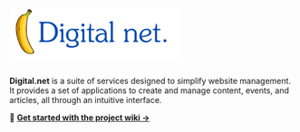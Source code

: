 <h1>
    <img width="300" src="../assets/logo_v2025.svg">
</h1>

**Digital.net** is a suite of services designed to simplify website management. It provides a set of applications to create and manage content, events, and articles, all through an intuitive interface.  

🔗 **[Get started with the project wiki →](../wiki/index.md)**  
